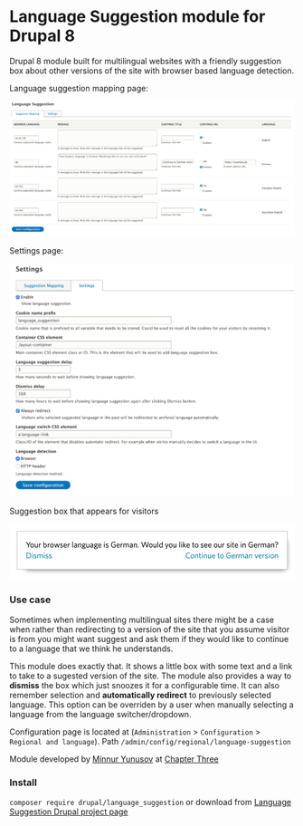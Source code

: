 # Language Suggestion module for Drupal 8

Drupal 8 module built for multilingual websites with a friendly suggestion box about other versions of the site with browser based language detection.

Language suggestion mapping page:

![Language Suggestion Drupal 8 module](https://github.com/minnur/language_suggestion/blob/master/assets/screenshot.png)

Settings page:

![Language Suggestion Drupal 8 module](https://github.com/minnur/language_suggestion/blob/master/assets/screenshot-2.png)

Suggestion box that appears for visitors

![Language Suggestion box Drupal 8 module](https://github.com/minnur/language_suggestion/blob/master/assets/suggestion-box.png)

### Use case

Sometimes when implementing multilingual sites there might be a case when rather than redirecting to a version of the site that you assume visitor is from you might want suggest and ask them if they would like to continue to a language that we think he understands.

This module does exactly that. It shows a little box with some text and a link to take to a sugested version of the site. The module also provides a way to **dismiss** the box which just snoozes it for a configurable time. It can also remember selection and **automatically redirect** to previously selected language. This option can be overriden by a user when manually selecting a language from the language switcher/dropdown.

Configuration page is located at (`Administration`  > `Configuration` > `Regional and language`). Path `/admin/config/regional/language-suggestion`


Module developed by [Minnur Yunusov](https://www.minnur.com) at [Chapter Three](https://www.chapterthree.com)

### Install

`composer require drupal/language_suggestion` or download from [Language Suggestion Drupal project page](https://www.drupal.org/project/language_suggestion)
